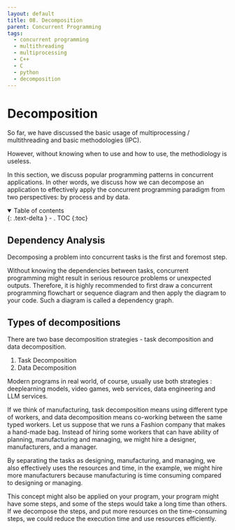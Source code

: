 ```yaml
---
layout: default
title: 08. Decomposition
parent: Concurrent Programming
tags: 
  - concurrent programming
  - multithreading
  - multiprocessing
  - C++
  - C
  - python
  - decomposition
---
```


# Decomposition

So far, we have discussed the basic usage of multiprocessing / multithreading and basic methodologies (IPC).


However, without knowing when to use and how to use, the methodiology is useless.


In this section, we discuss popular programming patterns in concurrent applications. In other words, we discuss how we can decompose an application to effectively apply the concurrent programming paradigm from two perspectives: by process and by data.

<details open markdown="block">
  <summary>
    Table of contents
  </summary>
  {: .text-delta }
- . TOC
{:toc}
</details>


## Dependency Analysis

Decomposing a problem into concurrent tasks is the first and foremost step.

Without knowing the dependencies between tasks, concurrent programming might result in serious resource problems or unexpected outputs. Therefore, it is highly recommended to first draw a concurrent programming flowchart or sequence diagram and then apply the diagram to your code. Such a diagram is called a dependency graph.


## Types of decompositions

There are two base decomposition strategies - task decomposition and data decomposition.

1. Task Decomposition
2. Data Decomposition

Modern programs in real world, of course, usually use both strategies : deeplearning models, video games, web services, data engineering and LLM services. 

If we think of manufacturing, task decomposition means using different type of workers, and data decomposition means co-working between the same typed workers. Let us suppose that we runs a Fashion company that makes a hand-made bag. Instead of hiring some workers that can have ability of planning, manufacturing and managing, we might hire a designer, manufacturers, and a manager.

By separating the tasks as designing, manufacturing, and managing, we also effectively uses the resources and time, in the example, we might hire more manufacturers because manufacturing is time consuming compared to designing or managing.

This concept might also be applied on your program, your program might have some steps, and some of the steps would take a long time than others. If we decompose the steps, and put more resources on the time-consuming steps, we could reduce the execution time and use resources efficiently.


<!-- 
## Data Decomposition  

In the metaphor, data decomposition is way to provides the resources (like leathers) to the manufacturers.



### Loop-level parallelism

### Map pattern


### Fork / Join pattern

### Map Reduce pattern


## Granularity -->

